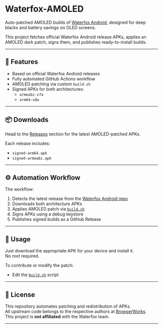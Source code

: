 # Waterfox-AMOLED

Auto-patched AMOLED builds of [Waterfox Android](https://github.com/BrowserWorks/waterfox-android), designed for deep blacks and battery savings on OLED screens.

This project fetches official Waterfox Android release APKs, applies an AMOLED dark patch, signs them, and publishes ready-to-install builds.

---

## 🔧 Features

- Based on official Waterfox Android releases
- Fully automated GitHub Actions workflow
- AMOLED patching via custom `build.sh`
- Signed APKs for both architectures:
  - `armeabi-v7a`
  - `arm64-v8a`

---

## 📦 Downloads

Head to the [Releases](https://github.com/karanveers969/Waterfox-AMOLED/releases) section for the latest AMOLED-patched APKs.

Each release includes:
- `signed-arm64.apk`
- `signed-armeabi.apk`

---

## ⚙️ Automation Workflow

The workflow:
1. Detects the latest release from the [Waterfox Android repo](https://github.com/BrowserWorks/waterfox-android/releases)
2. Downloads both architecture APKs
3. Applies AMOLED patch via [`build.sh`](./build.sh)
4. Signs APKs using a debug keystore
5. Publishes signed builds as a GitHub Release

---

## 🚀 Usage

Just download the appropriate APK for your device and install it.  
No root required.

To contribute or modify the patch:
- Edit the [`build.sh`](./build.sh) script

---
## 📜 License

This repository automates patching and redistribution of APKs.  
All upstream code belongs to the respective authors at [BrowserWorks](https://github.com/BrowserWorks).  
This project is **not affiliated** with the Waterfox team.

---
